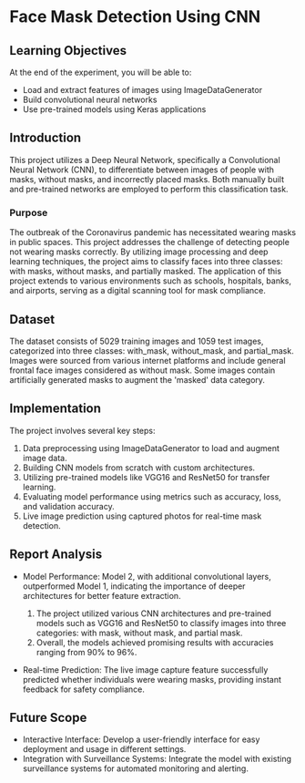 # Face Mask Detection Using CNN

## Learning Objectives

At the end of the experiment, you will be able to:

- Load and extract features of images using ImageDataGenerator
- Build convolutional neural networks
- Use pre-trained models using Keras applications

## Introduction

This project utilizes a Deep Neural Network, specifically a Convolutional Neural Network (CNN), to differentiate between images of people with masks, without masks, and incorrectly placed masks. Both manually built and pre-trained networks are employed to perform this classification task.

### Purpose

The outbreak of the Coronavirus pandemic has necessitated wearing masks in public spaces. This project addresses the challenge of detecting people not wearing masks correctly. By utilizing image processing and deep learning techniques, the project aims to classify faces into three classes: with masks, without masks, and partially masked. The application of this project extends to various environments such as schools, hospitals, banks, and airports, serving as a digital scanning tool for mask compliance.

## Dataset

The dataset consists of 5029 training images and 1059 test images, categorized into three classes: with_mask, without_mask, and partial_mask. Images were sourced from various internet platforms and include general frontal face images considered as without mask. Some images contain artificially generated masks to augment the 'masked' data category.

## Implementation

The project involves several key steps:

1. Data preprocessing using ImageDataGenerator to load and augment image data.
2. Building CNN models from scratch with custom architectures.
3. Utilizing pre-trained models like VGG16 and ResNet50 for transfer learning.
4. Evaluating model performance using metrics such as accuracy, loss, and validation accuracy.
5. Live image prediction using captured photos for real-time mask detection.

## Report Analysis

* Model Performance: Model 2, with additional convolutional layers, outperformed Model 1, indicating the importance of deeper architectures for better feature extraction.

    1. The project utilized various CNN architectures and pre-trained models such as VGG16 and ResNet50 to classify images into three categories: with mask, without mask, and partial mask.
    2. Overall, the models achieved promising results with accuracies ranging from 90% to 96%.

* Real-time Prediction: The live image capture feature successfully predicted whether individuals were wearing masks, providing instant feedback for safety compliance.

## Future Scope

- Interactive Interface: Develop a user-friendly interface for easy deployment and usage in different settings.
- Integration with Surveillance Systems: Integrate the model with existing surveillance systems for automated monitoring and alerting.
